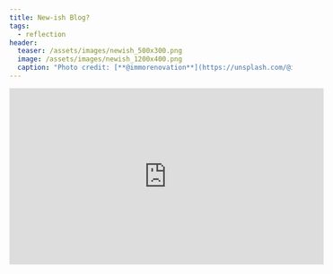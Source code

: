 ```yaml
---
title: New-ish Blog?
tags: 
  - reflection
header:
  teaser: /assets/images/newish_500x300.png
  image: /assets/images/newish_1200x400.png
  caption: "Photo credit: [**@immorenovation**](https://unsplash.com/@immorenovation)" # "Photo credit: [**Unsplash**](https://unsplash.com)"
---
```


<iframe width="560" height="315" src="https://www.youtube.com/embed/B_MtpOAXyvo?start=10" title="YouTube video player" frameborder="0" allow="accelerometer; autoplay; clipboard-write; encrypted-media; gyroscope; picture-in-picture; web-share" allowfullscreen></iframe>
